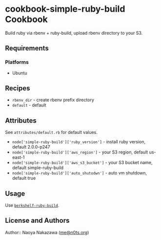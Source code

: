 cookbook-simple-ruby-build Cookbook
===================================
Build ruby via rbenv + ruby-build, upload rbenv directory to your S3.


Requirements
------------
### Platforms
- Ubuntu


Recipes
----------

- `rbenv_dir` - create rbenv prefix directory
- `default` - default


Attributes
----------
See `attributes/default.rb` for default values.

- `node['simple-ruby-build']['ruby_version']` - install ruby version, default 2.0.0-p247
- `node['simple-ruby-build']['aws_region']` - your S3 region, default us-east-1
- `node['simple-ruby-build']['aws_s3_bucket']` - your S3 bucket name, default simple-ruby-build
- `node['simple-ruby-build']['auto_shutodwn']` - auto vm shutdown, default true


Usage
-----
Use [`berkshelf-ruby-build`](https://github.com/n0ts/berkshelf-ruby-build/).


License and Authors
-------------------
Author:: Naoya Nakazawa (<me@n0ts.org>)
